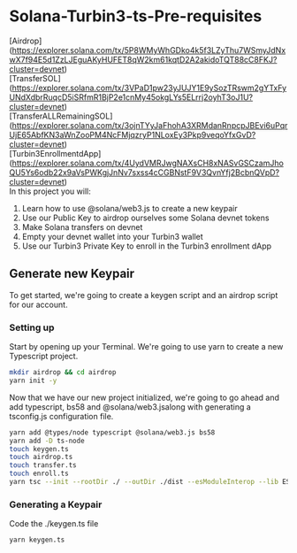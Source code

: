 # Solana-Turbin3-ts-Pre-requisites

[Airdrop] (https://explorer.solana.com/tx/5P8WMyWhGDko4k5f3LZyThu7WSmyJdNxwX7f94E5d1ZzLJEguAKyHUFET8qW2km61kqtD2A2akidoTQT88cC8FKJ?cluster=devnet) <br>
[TransferSOL] (https://explorer.solana.com/tx/3VPaD1pw23yJUJY1E9ySozTRswm2gYTxFyUNdXdbrRuqcD5iSRfmR1BjP2e1cnMy45okgLYs5ELrrj2oyhT3oJ1U?cluster=devnet) <br>
[TransferALLRemainingSOL] (https://explorer.solana.com/tx/3ojnTYyJaFhohA3XRMdanRnpcpJBEvi6uPqrUjE65AbfKN3aWnZooPM4NcFMjqzryP1NLoxEy3Pkp9veqoYfxGvD?cluster=devnet) <br>
[Turbin3EnrollmentdApp] (https://explorer.solana.com/tx/4UydVMRJwgNAXsCH8xNASvGSCzamJhoQU5Ys6odb22x9aVsPWKgjJnNv7sxss4cCGBNstF9V3QvnYfj2BcbnQVpD?cluster=devnet) <br>
In this project you will:
1. Learn how to use @solana/web3.js to create a new keypair
2. Use our Public Key to airdrop ourselves some Solana devnet tokens
3. Make Solana transfers on devnet
4. Empty your devnet wallet into your Turbin3 wallet
5. Use our Turbin3 Private Key to enroll in the Turbin3 enrollment dApp
## Generate new Keypair
To get started, we're going to create a keygen script and an airdrop script for our account.
### Setting up 
Start by opening up your Terminal. We're going to use yarn to create a new Typescript project. <br>

```bash
mkdir airdrop && cd airdrop
yarn init -y
```
Now that we have our new project initialized, we're going to go ahead and add typescript, bs58 and @solana/web3.jsalong with generating a tsconfig.js configuration file.

```bash
yarn add @types/node typescript @solana/web3.js bs58
yarn add -D ts-node
touch keygen.ts
touch airdrop.ts
touch transfer.ts
touch enroll.ts
yarn tsc --init --rootDir ./ --outDir ./dist --esModuleInterop --lib ES2019 --module commonjs --resolveJsonModule true --noImplicitAny true
```

### Generating a Keypair
Code the ./keygen.ts file
```bash
yarn keygen.ts
````